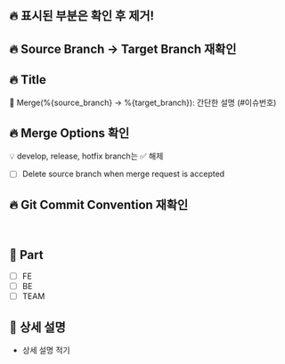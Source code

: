 ## :fire: 표시된 부분은 확인 후 제거!

## :fire: Source Branch -> Target Branch 재확인

## :fire: Title

:twisted_rightwards_arrows: Merge(%{source_branch} -> %{target_branch}): 간단한 설명 (#이슈번호)
<br>

## :fire: Merge Options 확인
:bulb: develop, release, hotfix branch는 :white_check_mark: 해제

- [ ] Delete source branch when merge request is accepted


## :fire: Git Commit Convention 재확인
<br>

## :pushpin: Part

- [ ]  FE
- [ ]  BE
- [ ]  TEAM

## :pushpin: 상세 설명

- 상세 설명 적기
